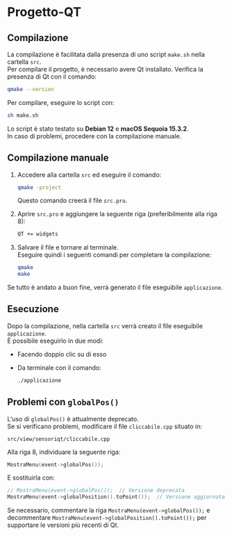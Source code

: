 # Progetto-QT

## Compilazione

La compilazione è facilitata dalla presenza di uno script `make.sh` nella cartella `src`.  
Per compilare il progetto, è necessario avere Qt installato. Verifica la presenza di Qt con il comando:

```sh
qmake --version
```

Per compilare, eseguire lo script con:

```sh
sh make.sh
```

Lo script è stato testato su **Debian 12** e **macOS Sequoia 15.3.2**.  
In caso di problemi, procedere con la compilazione manuale.

## Compilazione manuale

1. Accedere alla cartella `src` ed eseguire il comando:

    ```sh
    qmake -project
    ```

    Questo comando creerà il file `src.pro`.

2. Aprire `src.pro` e aggiungere la seguente riga (preferibilmente alla riga 8):

    ```sh
    QT += widgets
    ```

3. Salvare il file e tornare al terminale.  
   Eseguire quindi i seguenti comandi per completare la compilazione:

    ```sh
    qmake
    make
    ```

Se tutto è andato a buon fine, verrà generato il file eseguibile `applicazione`.

## Esecuzione

Dopo la compilazione, nella cartella `src` verrà creato il file eseguibile `applicazione`.  
È possibile eseguirlo in due modi:

- Facendo doppio clic su di esso
- Da terminale con il comando:

    ```sh
    ./applicazione
    ```

## Problemi con `globalPos()`

L'uso di `globalPos()` è attualmente deprecato.  
Se si verificano problemi, modificare il file `cliccabile.cpp` situato in:

```
src/view/sensoriqt/cliccabile.cpp
```

Alla riga 8, individuare la seguente riga:

```cpp
MostraMenu(event->globalPos());
```

E sostituirla con:

```cpp
// MostraMenu(event->globalPos());  // Versione deprecata
MostraMenu(event->globalPosition().toPoint());  // Versione aggiornata
```

Se necessario, commentare la riga `MostraMenu(event->globalPos());` e decommentare `MostraMenu(event->globalPosition().toPoint());` per supportare le versioni più recenti di Qt.
